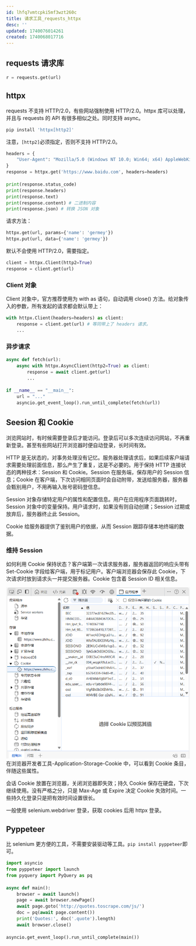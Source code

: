 ```yaml
---
id: lhfq7vmtcpki5mf3wzt260c
title: 请求工具_requests_httpx
desc: ''
updated: 1740076014261
created: 1740068017716
---
```


## requests 请求库
```py
r = requests.get(url)
```

## httpx
requests 不支持 HTTP/2.0，有些网站强制使用 HTTP/2.0。httpx 库可以处理，并且与 requests 的 API 有很多相似之处。同时支持 async。

```sh
pip install 'httpx[http2]'
```
注意，`[http2]`必须指定，否则不支持 HTTP/2.0。

```py
headers = {
    "User-Agent": "Mozilla/5.0 (Windows NT 10.0; Win64; x64) AppleWebKit/537.36 (KHTML, like Gecko) Chrome/133.0.0.0 Safari/537.36"
}
response = httpx.get('https://www.baidu.com', headers=headers)

print(response.status_code)
print(response.headers)
print(response.text)
print(response.content) # 二进制内容
print(response.json) # 转换 JSON 对象
```

请求方法：
```py
httpx.get(url, params={'name': 'germey'})
httpx.put(url, data={'name': 'germey'})
```

默认不会使用 HTTP/2.0，需要指定。
```py
client = httpx.Client(http2=True)
response = client.get(url)
```

### Client 对象
Client 对象中，官方推荐使用为 with as 语句，自动调用 close() 方法。给对象传入的参数，所有发起的请求都会默认带上：
```py
with httpx.Client(headers=headers) as client:
    response = client.get(url) # 等同带上了 headers 请求。
    ...
```

### 异步请求
```py
async def fetch(url):
    async with httpx.AsyncClient(http2=True) as client:
        response = await client.get(url)
        ...

if __name__ == "__main__":
    url = "..."
    asyncio.get_event_loop().run_until_complete(fetch(url))
```

## Seesion 和 Cookie
浏览网站时，有时候需要登录后才能访问。登录后可以多次连续访问网站，不再重新登录。甚至有些网站打开浏览器时便自动登录，长时间有效。

HTTP 是无状态的，对事务处理没有记忆。服务器处理请求后，如果后续客户端请求需要处理前面信息，那么产生了重复，这是不必要的。用于保持 HTTP 连接状态的两种技术：Session 和 Cookie。Session 在服务端，保存用户的 Session 信息；Cookie 在客户端，下次访问相同页面时会自动附带，发送给服务器，服务器会甄别用户，不用再输入账号密码登信息。

Session 对象存储特定用户的属性和配置信息。用户在应用程序页面跳转时，Session 对象中的变量保持。用户请求时，如果没有则自动创建；Session 过期或放弃后，服务器终止此 Session。

Cookie 给服务器提供了鉴别用户的依据，从而 Session 跟踪存储本地终端的数据。

### 维持 Session
如何利用 Cookie 保持状态？客户端第一次请求服务器，服务器返回的响应头带有 Set-Cookie 字段给客户端，用于标记用户。客户端浏览器会保存此 Cookie，下次请求时放到请求头一并提交服务器。Cookie 包含着 Session ID 相关信息。

![cookie](assets/images/python.crawl/cookie.png)
在浏览器开发者工具-Application-Storage-Cookie 中，可以看到 Cookie 条目，伴随这些属性。

会话 Cookie 放置在浏览器，关闭浏览器即失效；持久 Cookie 保存在硬盘，下次继续使用。没有严格之分，只是 Max-Age 或 Expire 决定 Cookie 失效时间。一些持久化登录只是把有效时间设置很长。

一般使用 selenium.webdriver 登录，获取 cookies 后用 httpx 登录。

## Pyppeteer
比 selenium 更方便的工具，不需要安装驱动等工具。`pip install pyppeteer`即可。

```py
import asyncio
from pyppeteer import launch
from pyquery import PyQuery as pq
 
async def main():
    browser = await launch()
    page = await browser.newPage()
    await page.goto('http://quotes.toscrape.com/js/')
    doc = pq(await page.content())
    print('Quotes:', doc('.quote').length)
    await browser.close()
 
asyncio.get_event_loop().run_until_complete(main())
```